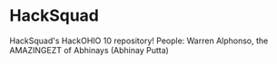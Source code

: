 # HackSquad
HackSquad's HackOHIO 10 repository!
People:
Warren Alphonso, the AMAZINGEZT of Abhinays (Abhinay Putta)
